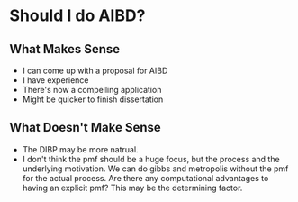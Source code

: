 # Should I do AIBD?

## What Makes Sense

- I can come up with a proposal for AIBD
- I have experience
- There's now a compelling application
- Might be quicker to finish dissertation

## What Doesn't Make Sense

- The DIBP may be more natrual.
- I don't think the pmf should be a huge focus, but the process and the
  underlying motivation. We can do gibbs and metropolis without the pmf for the
  actual process. Are there any computational advantages to having an explicit
  pmf? This may be the determining factor.
